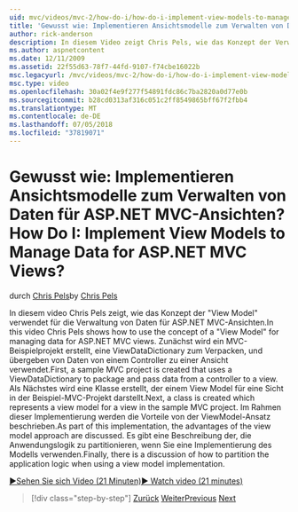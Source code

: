 ```yaml
---
uid: mvc/videos/mvc-2/how-do-i/how-do-i-implement-view-models-to-manage-data-for-aspnet-mvc-views
title: 'Gewusst wie: Implementieren Ansichtsmodelle zum Verwalten von Daten für ASP.NET MVC-Ansichten? | Microsoft-Dokumentation'
author: rick-anderson
description: In diesem Video zeigt Chris Pels, wie das Konzept der Verwendung einer &quot;Ansichtsmodell&quot; für die Verwaltung von Daten für ASP.NET MVC-Ansichten. Erstens ist ein MVC-Beispielprojekt ASK erstellen...
ms.author: aspnetcontent
ms.date: 12/11/2009
ms.assetid: 22f55d63-78f7-44fd-9107-f74cbe16022b
msc.legacyurl: /mvc/videos/mvc-2/how-do-i/how-do-i-implement-view-models-to-manage-data-for-aspnet-mvc-views
msc.type: video
ms.openlocfilehash: 30a02f4e9f277f54891fdc86c7ba2820a0d77e0b
ms.sourcegitcommit: b28cd0313af316c051c2ff8549865bff67f2fbb4
ms.translationtype: MT
ms.contentlocale: de-DE
ms.lasthandoff: 07/05/2018
ms.locfileid: "37819071"
---
```

<a name="how-do-i-implement-view--models-to-manage-data-for-aspnet-mvc-views"></a><span data-ttu-id="0bad1-105">Gewusst wie: Implementieren Ansichtsmodelle zum Verwalten von Daten für ASP.NET MVC-Ansichten?</span><span class="sxs-lookup"><span data-stu-id="0bad1-105">How Do I: Implement View  Models to Manage Data for ASP.NET MVC Views?</span></span>
====================
<span data-ttu-id="0bad1-106">durch [Chris Pels](https://twitter.com/chrispels)</span><span class="sxs-lookup"><span data-stu-id="0bad1-106">by [Chris Pels](https://twitter.com/chrispels)</span></span>

<span data-ttu-id="0bad1-107">In diesem video Chris Pels zeigt, wie das Konzept der "View Model" verwendet für die Verwaltung von Daten für ASP.NET MVC-Ansichten.</span><span class="sxs-lookup"><span data-stu-id="0bad1-107">In this video Chris Pels shows how to use the concept of a "View Model" for managing data for ASP.NET MVC views.</span></span> <span data-ttu-id="0bad1-108">Zunächst wird ein MVC-Beispielprojekt erstellt, eine ViewDataDictionary zum Verpacken, und übergeben von Daten von einem Controller zu einer Ansicht verwendet.</span><span class="sxs-lookup"><span data-stu-id="0bad1-108">First, a sample MVC project is created that uses a ViewDataDictionary to package and pass data from a controller to a view.</span></span> <span data-ttu-id="0bad1-109">Als Nächstes wird eine Klasse erstellt, der einem View Model für eine Sicht in der Beispiel-MVC-Projekt darstellt.</span><span class="sxs-lookup"><span data-stu-id="0bad1-109">Next, a class is created which represents a view model for a view in the sample MVC project.</span></span> <span data-ttu-id="0bad1-110">Im Rahmen dieser Implementierung werden die Vorteile von der ViewModel-Ansatz beschrieben.</span><span class="sxs-lookup"><span data-stu-id="0bad1-110">As part of this implementation, the advantages of the view model approach are discussed.</span></span> <span data-ttu-id="0bad1-111">Es gibt eine Beschreibung der, die Anwendungslogik zu partitionieren, wenn Sie eine Implementierung des Modells verwenden.</span><span class="sxs-lookup"><span data-stu-id="0bad1-111">Finally, there is a discussion of how to partition the application logic when using a view model implementation.</span></span>

[<span data-ttu-id="0bad1-112">&#9654;Sehen Sie sich Video (21 Minuten)</span><span class="sxs-lookup"><span data-stu-id="0bad1-112">&#9654; Watch video (21 minutes)</span></span>](https://channel9.msdn.com/Blogs/ASP-NET-Site-Videos/how-do-i-implement-view-models-to-manage-data-for-aspnet-mvc-views)

> [!div class="step-by-step"]
> <span data-ttu-id="0bad1-113">[Zurück](how-do-i-work-with-data-in-aspnet-mvc-partial-views.md)
> [Weiter](how-do-i-create-a-custom-html-helper-for-an-mvc-application.md)</span><span class="sxs-lookup"><span data-stu-id="0bad1-113">[Previous](how-do-i-work-with-data-in-aspnet-mvc-partial-views.md)
[Next](how-do-i-create-a-custom-html-helper-for-an-mvc-application.md)</span></span>

